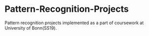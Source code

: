 # Pattern-Recognition-Projects
Pattern recognition projects implemented as a part of coursework at University of Bonn(SS19).

